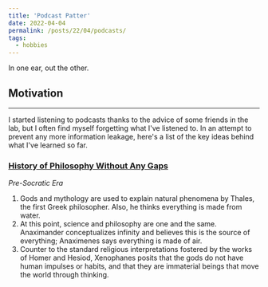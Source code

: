 ```yaml
---
title: 'Podcast Patter'
date: 2022-04-04
permalink: /posts/22/04/podcasts/
tags:
  - hobbies
---
```


In one ear, out the other.

## Motivation  
------

I started listening to podcasts thanks to the advice of some friends in the lab, but I often find myself forgetting what I've listened to. In an attempt to prevent any more information leakage, here's a list of the key ideas behind what I've learned so far.

### [History of Philosophy Without Any Gaps](https://historyofphilosophy.net/)
_Pre-Socratic Era_
1. Gods and mythology are used to explain natural phenomena by Thales, the first Greek philosopher. Also, he thinks everything is made from water.
2. At this point, science and philosophy are one and the same. Anaximander conceptualizes infinity and believes this is the source of everything; Anaximenes says everything is made of air.
3. Counter to the standard religious interpretations fostered by the works of Homer and Hesiod, Xenophanes posits that the gods do not have human impulses or habits, and that they are immaterial beings that move the world through thinking.

